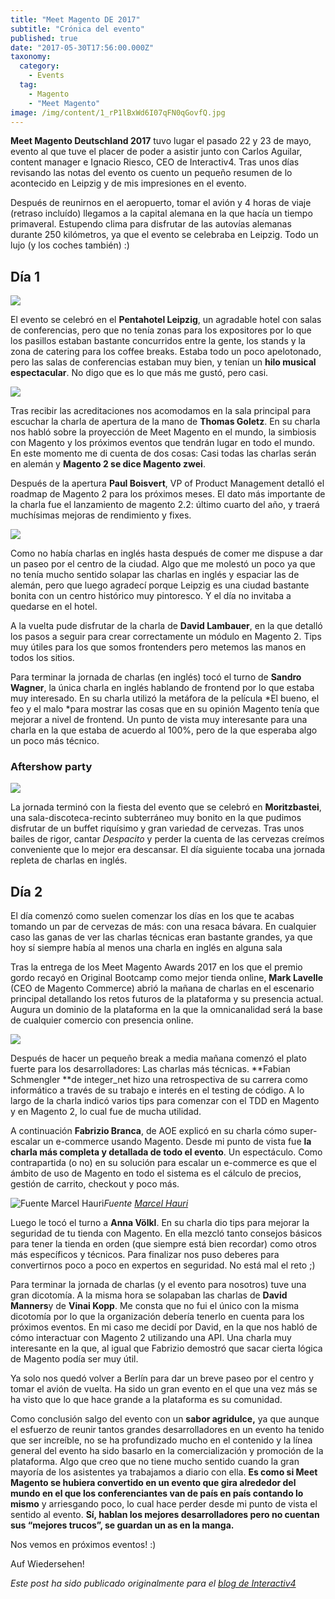 ```yaml
---
title: "Meet Magento DE 2017"
subtitle: "Crónica del evento"
published: true
date: "2017-05-30T17:56:00.000Z"
taxonomy:
  category:
    - Events
  tag:
    - Magento
    - "Meet Magento"
image: /img/content/1_rP1lBxWd6I07qFN0qGovfQ.jpg
---
```


**Meet Magento Deutschland 2017** tuvo lugar el pasado 22 y 23 de mayo, evento al que tuve el placer de poder a asistir junto con Carlos Aguilar, content manager e Ignacio Riesco, CEO de Interactiv4. Tras unos días revisando las notas del evento os cuento un pequeño resumen de lo acontecido en Leipzig y de mis impresiones en el evento.

Después de reunirnos en el aeropuerto, tomar el avión y 4 horas de viaje (retraso incluído) llegamos a la capital alemana en la que hacía un tiempo primaveral. Estupendo clima para disfrutar de las autovías alemanas durante 250 kilómetros, ya que el evento se celebraba en Leipzig. Todo un lujo (y los coches también) :)

## Día 1

![](/img/content/1*e22BAX5bdXsmaHLaxuhMTQ.jpeg)

El evento se celebró en el **Pentahotel Leipzig**, un agradable hotel con salas de conferencias, pero que no tenía zonas para los expositores por lo que los pasillos estaban bastante concurridos entre la gente, los stands y la zona de catering para los coffee breaks. Estaba todo un poco apelotonado, pero las salas de conferencias estaban muy bien, y tenían un **hilo musical espectacular**. No digo que es lo que más me gustó, pero casi.

![](/img/content/1*vOnpUx65L70ibw10mvD0dw.jpeg)

Tras recibir las acreditaciones nos acomodamos en la sala principal para escuchar la charla de apertura de la mano de **Thomas Goletz**. En su charla nos habló sobre la proyección de Meet Magento en el mundo, la simbiosis con Magento y los próximos eventos que tendrán lugar en todo el mundo. En este momento me di cuenta de dos cosas: Casi todas las charlas serán en alemán y **Magento 2 se dice Magento zwei**.

Después de la apertura **Paul Boisvert**, VP of Product Management detalló el roadmap de Magento 2 para los próximos meses. El dato más importante de la charla fue el lanzamiento de magento 2.2: último cuarto del año, y traerá muchísimas mejoras de rendimiento y fixes.

![](/img/content/1*u0ZfYKow7eFmiOHWYwpR5A.jpeg)

Como no había charlas en inglés hasta después de comer me dispuse a dar un paseo por el centro de la ciudad. Algo que me molestó un poco ya que no tenía mucho sentido solapar las charlas en inglés y espaciar las de alemán, pero que luego agradecí porque Leipzig es una ciudad bastante bonita con un centro histórico muy pintoresco. Y el día no invitaba a quedarse en el hotel.

A la vuelta pude disfrutar de la charla de **David Lambauer**, en la que detalló los pasos a seguir para crear correctamente un módulo en Magento 2. Tips muy útiles para los que somos frontenders pero metemos las manos en todos los sitios.

Para terminar la jornada de charlas (en inglés) tocó el turno de **Sandro Wagner**, la única charla en inglés hablando de frontend por lo que estaba muy interesado. En su charla utilizó la metáfora de la película *El bueno, el feo y el malo *para mostrar las cosas que en su opinión Magento tenía que mejorar a nivel de frontend. Un punto de vista muy interesante para una charla en la que estaba de acuerdo al 100%, pero de la que esperaba algo un poco más técnico.

### Aftershow party

![](/img/content/1*IzaKr2JTSH3gPgsuHh8GyA.jpeg)

La jornada terminó con la fiesta del evento que se celebró en **Moritzbastei**, una sala-discoteca-recinto subterráneo muy bonito en la que pudimos disfrutar de un buffet riquísimo y gran variedad de cervezas. Tras unos bailes de rigor, cantar _Despacito_ y perder la cuenta de las cervezas creímos conveniente que lo mejor era descansar. El día siguiente tocaba una jornada repleta de charlas en inglés.

## Día 2

El día comenzó como suelen comenzar los días en los que te acabas tomando un par de cervezas de más: con una resaca bávara. En cualquier caso las ganas de ver las charlas técnicas eran bastante grandes, ya que hoy sí siempre había al menos una charla en inglés en alguna sala

Tras la entrega de los Meet Magento Awards 2017 en los que el premio gordo recayó en Original Bootcamp como mejor tienda online, **Mark Lavelle** (CEO de Magento Commerce) abrió la mañana de charlas en el escenario principal detallando los retos futuros de la plataforma y su presencia actual. Augura un dominio de la plataforma en la que la omnicanalidad será la base de cualquier comercio con presencia online.

![](/img/content/1*uNLRyAof79YS0BY5pjSEQw.jpeg)

Después de hacer un pequeño break a media mañana comenzó el plato fuerte para los desarrolladores: Las charlas más técnicas. **Fabian Schmengler **de integer_net hizo una retrospectiva de su carrera como informático a través de su trabajo e interés en el testing de código. A lo largo de la charla indicó varios tips para comenzar con el TDD en Magento y en Magento 2, lo cual fue de mucha utilidad.

A continuación **Fabrizio Branca**, de AOE explicó en su charla cómo super-escalar un e-commerce usando Magento. Desde mi punto de vista fue **la charla más completa y detallada de todo el evento**. Un espectáculo. Como contrapartida (o no) en su solución para escalar un e-commerce es que el ámbito de uso de Magento en todo el sistema es el cálculo de precios, gestión de carrito, checkout y poco más.

![Fuente [Marcel Hauri](undefined)](/img/content/1*CN6old1tHoXFzIxhOpuVRg.jpeg)_Fuente [Marcel Hauri](undefined)_

Luego le tocó el turno a **Anna Völkl**. En su charla dio tips para mejorar la seguridad de tu tienda con Magento. En ella mezcló tanto consejos básicos para tener la tienda en orden (que siempre está bien recordar) como otros más específicos y técnicos. Para finalizar nos puso deberes para convertirnos poco a poco en expertos en seguridad. No está mal el reto ;)

Para terminar la jornada de charlas (y el evento para nosotros) tuve una gran dicotomía. A la misma hora se solapaban las charlas de **David Manners**y de **Vinai Kopp**. Me consta que no fui el único con la misma dicotomía por lo que la organización debería tenerlo en cuenta para los próximos eventos. En mi caso me decidí por David, en la que nos habló de cómo interactuar con Magento 2 utilizando una API. Una charla muy interesante en la que, al igual que Fabrizio demostró que sacar cierta lógica de Magento podía ser muy útil.

Ya solo nos quedó volver a Berlín para dar un breve paseo por el centro y tomar el avión de vuelta. Ha sido un gran evento en el que una vez más se ha visto que lo que hace grande a la plataforma es su comunidad.

Como conclusión salgo del evento con un **sabor agridulce,** ya que aunque el esfuerzo de reunir tantos grandes desarrolladores en un evento ha tenido que ser increíble, no se ha profundizado mucho en el contenido y la línea general del evento ha sido basarlo en la comercialización y promoción de la plataforma. Algo que creo que no tiene mucho sentido cuando la gran mayoría de los asistentes ya trabajamos a diario con ella. **Es como si Meet Magento se hubiera convertido en un evento que gira alrededor del mundo en el que los conferenciantes van de país en país contando lo mismo** y arriesgando poco, lo cual hace perder desde mi punto de vista el sentido al evento. **Sí, hablan los mejores desarrolladores pero no cuentan sus “mejores trucos”, se guardan un as en la manga.**

Nos vemos en próximos eventos! :)

Auf Wiedersehen!

_Este post ha sido publicado originalmente para el [blog de Interactiv4](http://www.interactiv4.com/blog-es/cronica-de-meet-magento-alemania-mm17de-por-ruben-rodriguez/)_

